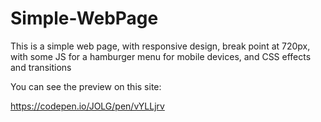 # Simple-WebPage

This is a simple web page, with responsive design, break point at 720px, with some JS for a hamburger menu for mobile devices, and CSS effects and transitions  

You can see the preview on this site:

https://codepen.io/JOLG/pen/vYLLjrv
